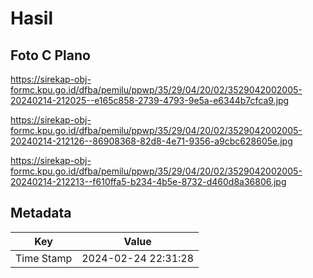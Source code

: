 # Hasil

## Foto C Plano

https://sirekap-obj-formc.kpu.go.id/dfba/pemilu/ppwp/35/29/04/20/02/3529042002005-20240214-212025--e165c858-2739-4793-9e5a-e6344b7cfca9.jpg

https://sirekap-obj-formc.kpu.go.id/dfba/pemilu/ppwp/35/29/04/20/02/3529042002005-20240214-212126--86908368-82d8-4e71-9356-a9cbc628605e.jpg

https://sirekap-obj-formc.kpu.go.id/dfba/pemilu/ppwp/35/29/04/20/02/3529042002005-20240214-212213--f610ffa5-b234-4b5e-8732-d460d8a36806.jpg


## Metadata

| Key        | Value               |
| ---------- | ------------------- |
| Time Stamp | 2024-02-24 22:31:28 |



